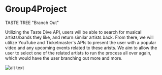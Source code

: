 # Group4Project

TASTE TREE
"Branch Out"

Utilizing the Taste Dive API, users will be able to search for musical artists/bands they like, and return similar artists back.  From there, we will utilize YouTube and Ticketmaster's APIs to present the user with a popular video and any upcoming events related to these arists.  We aim to allow the user to select one of the related artists to run the process all over again, which would have the user branching out more and more.

![alt text](https://imgur.com/gallery/h7H0Yil)